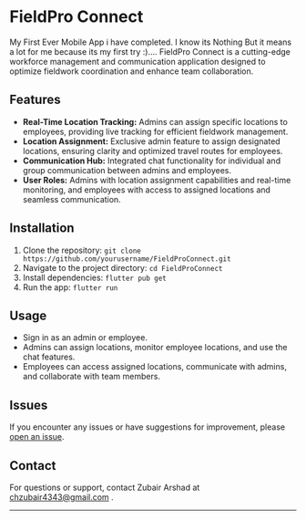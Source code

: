 # FieldPro Connect

My First Ever Mobile App i have completed. I know its Nothing But it means a lot for me because its my first try :)....
FieldPro Connect is a cutting-edge workforce management and communication application designed to optimize fieldwork coordination and enhance team collaboration.

## Features

- **Real-Time Location Tracking:** Admins can assign specific locations to employees, providing live tracking for efficient fieldwork management.
- **Location Assignment:** Exclusive admin feature to assign designated locations, ensuring clarity and optimized travel routes for employees.
- **Communication Hub:** Integrated chat functionality for individual and group communication between admins and employees.
- **User Roles:** Admins with location assignment capabilities and real-time monitoring, and employees with access to assigned locations and seamless communication.

## Installation

1. Clone the repository: `git clone https://github.com/yourusername/FieldProConnect.git`
2. Navigate to the project directory: `cd FieldProConnect`
3. Install dependencies: `flutter pub get`
4. Run the app: `flutter run`

## Usage

- Sign in as an admin or employee.
- Admins can assign locations, monitor employee locations, and use the chat features.
- Employees can access assigned locations, communicate with admins, and collaborate with team members.

## Issues

If you encounter any issues or have suggestions for improvement, please [open an issue](https://github.com/ZubiXDev/FieldProConnect/issues).

## Contact

For questions or support, contact Zubair Arshad at chzubair4343@gmail.com .

---

